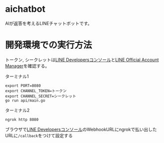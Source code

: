 # aichatbot
AIが返答を考えるLINEチャットボットです。

# 開発環境での実行方法
トークン, シークレットは[LINE Developersコンソール](https://developers.line.biz/console/)と[LINE Official Account Manager](https://manager.line.biz/)を確認する。

ターミナル1
```
export PORT=8080
export CHANNEL_TOKEN=トークン
export CHANNEL_SECRET=シークレット
go run api/main.go
```

ターミナル2
```
ngrok http 8080
```

ブラウザで[LINE Developersコンソール](https://developers.line.biz/console/)のWebhookURLにngrokで払い出したURLに`/callback`をつけて設定する
